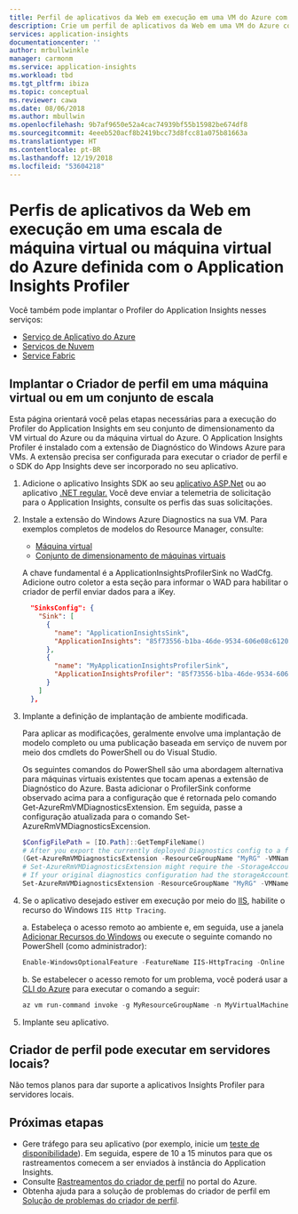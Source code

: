 ```yaml
---
title: Perfil de aplicativos da Web em execução em uma VM do Azure com o Application Insights Profiler | Microsoft Docs
description: Crie um perfil de aplicativos da Web em uma VM do Azure com o criador de perfil do Application Insights.
services: application-insights
documentationcenter: ''
author: mrbullwinkle
manager: carmonm
ms.service: application-insights
ms.workload: tbd
ms.tgt_pltfrm: ibiza
ms.topic: conceptual
ms.reviewer: cawa
ms.date: 08/06/2018
ms.author: mbullwin
ms.openlocfilehash: 9b7af9650e52a4cac74939bf55b15982be674df8
ms.sourcegitcommit: 4eeeb520acf8b2419bcc73d8fcc81a075b81663a
ms.translationtype: HT
ms.contentlocale: pt-BR
ms.lasthandoff: 12/19/2018
ms.locfileid: "53604218"
---
```

# <a name="profile-web-apps-running-on-an-azure-virtual-machine-or-virtual-machine-scale-set-with-application-insights-profiler"></a>Perfis de aplicativos da Web em execução em uma escala de máquina virtual ou máquina virtual do Azure definida com o Application Insights Profiler
Você também pode implantar o Profiler do Application Insights nesses serviços:
* [Serviço de Aplicativo do Azure](app-insights-profiler.md?toc=/azure/azure-monitor/toc.json)
* [Serviços de Nuvem](app-insights-profiler-cloudservice.md?toc=/azure/azure-monitor/toc.json)
* [Service Fabric](app-insights-profiler-vm.md?toc=/azure/azure-monitor/toc.json)

## <a name="deploy-profiler-on-a-virtual-machine-or-scale-set"></a>Implantar o Criador de perfil em uma máquina virtual ou em um conjunto de escala
Esta página orientará você pelas etapas necessárias para a execução do Profiler do Application Insights em seu conjunto de dimensionamento da VM virtual do Azure ou da máquina virtual do Azure. O Application Insights Profiler é instalado com a extensão de Diagnóstico do Windows Azure para VMs. A extensão precisa ser configurada para executar o criador de perfil e o SDK do App Insights deve ser incorporado no seu aplicativo.

1. Adicione o aplicativo Insights SDK ao seu [aplicativo ASP.Net](https://docs.microsoft.com/azure/application-insights/app-insights-asp-net) ou ao aplicativo [.NET regular.](https://docs.microsoft.com/azure/application-insights/app-insights-windows-services?toc=/azure/azure-monitor/toc.json) Você deve enviar a telemetria de solicitação para o Application Insights, consulte os perfis das suas solicitações.
1. Instale a extensão do Windows Azure Diagnostics na sua VM. Para exemplos completos de modelos do Resource Manager, consulte:  
    * [Máquina virtual](https://github.com/Azure/azure-docs-json-samples/blob/master/application-insights/WindowsVirtualMachine.json)
    * [Conjunto de dimensionamento de máquinas virtuais](https://github.com/Azure/azure-docs-json-samples/blob/master/application-insights/WindowsVirtualMachineScaleSet.json)
    
    A chave fundamental é a ApplicationInsightsProfilerSink no WadCfg. Adicione outro coletor a esta seção para informar o WAD para habilitar o criador de perfil enviar dados para a iKey.
    ```json
      "SinksConfig": {
        "Sink": [
          {
            "name": "ApplicationInsightsSink",
            "ApplicationInsights": "85f73556-b1ba-46de-9534-606e08c6120f"
          },
          {
            "name": "MyApplicationInsightsProfilerSink",
            "ApplicationInsightsProfiler": "85f73556-b1ba-46de-9534-606e08c6120f"
          }
        ]
      },
    ```

1. Implante a definição de implantação de ambiente modificada.  

   Para aplicar as modificações, geralmente envolve uma implantação de modelo completo ou uma publicação baseada em serviço de nuvem por meio dos cmdlets do PowerShell ou do Visual Studio.  

   Os seguintes comandos do PowerShell são uma abordagem alternativa para máquinas virtuais existentes que tocam apenas a extensão de Diagnóstico do Azure. Basta adicionar o ProfilerSink conforme observado acima para a configuração que é retornada pelo comando Get-AzureRmVMDiagnosticsExtension. Em seguida, passe a configuração atualizada para o comando Set-AzureRmVMDiagnosticsExcension.

    ```powershell
    $ConfigFilePath = [IO.Path]::GetTempFileName()
    # After you export the currently deployed Diagnostics config to a file, edit it to include the ApplicationInsightsProfiler sink.
    (Get-AzureRmVMDiagnosticsExtension -ResourceGroupName "MyRG" -VMName "MyVM").PublicSettings | Out-File -Verbose $ConfigFilePath
    # Set-AzureRmVMDiagnosticsExtension might require the -StorageAccountName argument
    # If your original diagnostics configuration had the storageAccountName property in the protectedSettings section (which is not downloadable), be sure to pass the same original value you had in this cmdlet call.
    Set-AzureRmVMDiagnosticsExtension -ResourceGroupName "MyRG" -VMName "MyVM" -DiagnosticsConfigurationPath $ConfigFilePath
    ```

1. Se o aplicativo desejado estiver em execução por meio do [IIS](https://www.microsoft.com/web/downloads/platform.aspx), habilite o recurso do Windows `IIS Http Tracing`.

    a. Estabeleça o acesso remoto ao ambiente e, em seguida, use a janela [Adicionar Recursos do Windows]( https://docs.microsoft.com/iis/configuration/system.webserver/tracing/) ou execute o seguinte comando no PowerShell (como administrador):  

    ```powershell
    Enable-WindowsOptionalFeature -FeatureName IIS-HttpTracing -Online -All
    ```  
   b. Se estabelecer o acesso remoto for um problema, você poderá usar a [CLI do Azure](https://docs.microsoft.com/cli/azure/get-started-with-azure-cli) para executar o comando a seguir:  

    ```powershell
    az vm run-command invoke -g MyResourceGroupName -n MyVirtualMachineName --command-id RunPowerShellScript --scripts "Enable-WindowsOptionalFeature -FeatureName IIS-HttpTracing -Online -All"
    ```

1. Implante seu aplicativo.

## <a name="can-profiler-run-on-on-premises-servers"></a>Criador de perfil pode executar em servidores locais?
Não temos planos para dar suporte a aplicativos Insights Profiler para servidores locais.

## <a name="next-steps"></a>Próximas etapas

- Gere tráfego para seu aplicativo (por exemplo, inicie um [teste de disponibilidade](https://docs.microsoft.com/azure/application-insights/app-insights-monitor-web-app-availability)). Em seguida, espere de 10 a 15 minutos para que os rastreamentos comecem a ser enviados à instância do Application Insights.
- Consulte [Rastreamentos do criador de perfil](https://docs.microsoft.com/azure/application-insights/app-insights-profiler-overview?toc=/azure/azure-monitor/toc.json) no portal do Azure.
- Obtenha ajuda para a solução de problemas do criador de perfil em [Solução de problemas do criador de perfil](app-insights-profiler-troubleshooting.md?toc=/azure/azure-monitor/toc.json).
